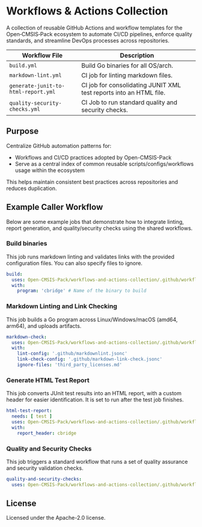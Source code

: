 # Workflows & Actions Collection

A collection of reusable GitHub Actions and workflow templates for the Open‑CMSIS‑Pack ecosystem to automate CI/CD
pipelines, enforce quality standards, and streamline DevOps processes across repositories.

| Workflow File | Description |
|---------------|-------------|
| `build.yml` | Build Go binaries for all OS/arch. |
| `markdown-lint.yml` | CI job for linting markdown files. |
| `generate-junit-to-html-report.yml` | CI job for consolidating JUNIT XML test reports into an HTML file. |
| `quality-security-checks.yml` | CI Job to run standard quality and security checks. |

## Purpose

Centralize GitHub automation patterns for:

- Workflows and CI/CD practices adopted by Open-CMSIS-Pack
- Serve as a central index of common reusable scripts/configs/workflows usage within the ecosystem

This helps maintain consistent best practices across repositories and reduces duplication.

## Example Caller Workflow

Below are some example jobs that demonstrate how to integrate linting, report generation, and quality/security checks using the shared workflows.

### Build binaries

This job runs markdown linting and validates links with the provided configuration files. You can also specify files to ignore.

```yaml
build:
  uses: Open-CMSIS-Pack/workflows-and-actions-collection/.github/workflows/build.yml@main
  with:
    program: 'cbridge' # Name of the binary to build
```

### Markdown Linting and Link Checking

This job builds a Go program across Linux/Windows/macOS (amd64, arm64), and uploads artifacts.

```yaml
markdown-check:
  uses: Open-CMSIS-Pack/workflows-and-actions-collection/.github/workflows/markdown-lint.yml@main
  with:
    lint-config: '.github/markdownlint.jsonc'
    link-check-config: '.github/markdown-link-check.jsonc'
    ignore-files: 'third_party_licenses.md'
```

### Generate HTML Test Report

This job converts JUnit test results into an HTML report, with a custom header for easier identification. It is set to run after the test job finishes.

```yaml
html-test-report:
  needs: [ test ]
  uses: Open-CMSIS-Pack/workflows-and-actions-collection/.github/workflows/generate-junit-to-html-report.yml@main
  with:
    report_header: cbridge
```

### Quality and Security Checks

This job triggers a standard workflow that runs a set of quality assurance and security validation checks.

```yaml
quality-and-security-checks:
  uses: Open-CMSIS-Pack/workflows-and-actions-collection/.github/workflows/quality-security-checks.yml@main
```

## License

Licensed under the Apache-2.0 license.
